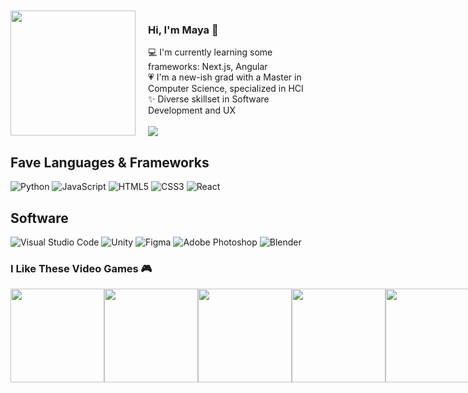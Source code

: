 <div style="overflow: auto; display: flex; align-items: center;">
  <img align="left" style="margin-right: 20px;" width="200" height="200" src="https://media.giphy.com/media/v1.Y2lkPTc5MGI3NjExdG4wZnlvbG1sMXE2YjdvdTB4cTcxYTZ0bHhvZ3VjcGl4b2tueGUyNCZlcD12MV9pbnRlcm5hbF9naWZfYnlfaWQmY3Q9cw/ll6EmgFFqjOR4FIck2/giphy.gif">
  <div>
    <h3>Hi, I'm Maya 🌱</h3>
    💻 I'm currently learning some frameworks: Next.js, Angular<br>
    💗 I'm a new-ish grad with a Master in Computer Science, specialized in HCI<br>
    ✨ Diverse skillset in Software Development and UX<br><br>
    <a href="https://www.linkedin.com/in/mayasmurad/"><img src="https://img.shields.io/badge/linkedin-%230077B5.svg?style=for-the-badge&logo=linkedin&logoColor=white"></a>
  </div>
</div>

## Fave Languages & Frameworks

![Python](https://img.shields.io/badge/python-3670A0?style=for-the-badge&logo=python&logoColor=ffdd54)
![JavaScript](https://img.shields.io/badge/javascript-%23323330.svg?style=for-the-badge&logo=javascript&logoColor=%23F7DF1E)
![HTML5](https://img.shields.io/badge/html5-%23E34F26.svg?style=for-the-badge&logo=html5&logoColor=white)
![CSS3](https://img.shields.io/badge/css3-%231572B6.svg?style=for-the-badge&logo=css3&logoColor=white)
![React](https://img.shields.io/badge/react-%2320232a.svg?style=for-the-badge&logo=react&logoColor=%2361DAFB)

## Software

![Visual Studio Code](https://img.shields.io/badge/Visual%20Studio%20Code-0078d7.svg?style=for-the-badge&logo=visual-studio-code&logoColor=white)
![Unity](https://img.shields.io/badge/unity-%23000000.svg?style=for-the-badge&logo=unity&logoColor=white)
![Figma](https://img.shields.io/badge/figma-%23F24E1E.svg?style=for-the-badge&logo=figma&logoColor=white)
![Adobe Photoshop](https://img.shields.io/badge/adobe%20photoshop-%2331A8FF.svg?style=for-the-badge&logo=adobe%20photoshop&logoColor=white)
![Blender](https://img.shields.io/badge/blender-%23F5792A.svg?style=for-the-badge&logo=blender&logoColor=white)

### I Like These Video Games 🎮

<div style="display: flex;">  
  <img src="https://upload.wikimedia.org/wikipedia/en/1/1f/Animal_Crossing_New_Horizons.jpg" height="150">
  <img src="https://images.nintendolife.com/880243a8baed2/switch-tloz-totk-artwork-01.large.jpg" height="150">
  <img src="https://scontent-lga3-1.xx.fbcdn.net/v/t39.30808-6/309441225_198908242504462_7211029735433698297_n.png?_nc_cat=108&ccb=1-7&_nc_sid=5f2048&_nc_ohc=DFixATGWxmsQ7kNvgHNCSYq&_nc_ht=scontent-lga3-1.xx&oh=00_AfDYQcSXi5mZGyoBuHmrgWMvLdO4Poy2-igmfdeF3yZvdg&oe=663F2000" height="150">
  <img src="https://assets1.ignimgs.com/2020/03/10/ori-and-the-will-of-the-wisps---button-fin-1583863235923.jpg" height="150">
  <img src="https://assets-prd.ignimgs.com/2022/01/08/luigis-mansion-3-button-fin-1641602466276.jpg" height="150">
</div>
